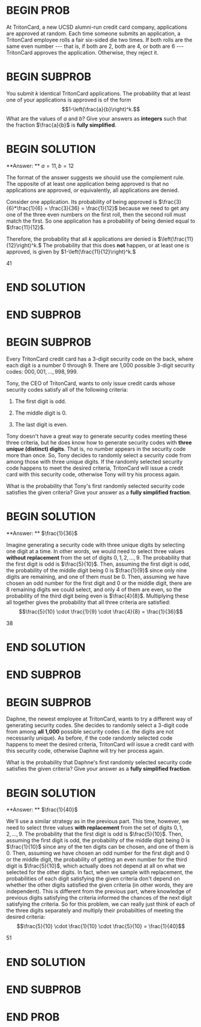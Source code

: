 # BEGIN PROB

At TritonCard, a new UCSD alumni-run credit card company, applications
are approved at random. Each time someone submits an application, a
TritonCard employee rolls a fair six-sided die two times. If both rolls
are the same even number --- that is, if both are 2, both are 4, or both
are 6 --- TritonCard approves the application. Otherwise, they reject
it.

# BEGIN SUBPROB

You submit $k$ identical TritonCard applications. The
probability that at least one of your applications is approved is of the
form $$1-\left(\frac{a}{b}\right)^k.$$ What are the values of $a$ and
$b$? Give your answers as **integers** such that the fraction
$\frac{a}{b}$ is **fully simplified**.

# BEGIN SOLUTION

**Answer: ** $a = 11, b = 12$

The format of the answer suggests we should use the complement rule. The opposite of at least one application being approved is that no applications are approved, or equivalently, all applications are denied. 

Consider one application. Its probability of being approved is $\frac{3}{6}*\frac{1}{6} = \frac{3}{36} = \frac{1}{12}$ because we need to get any one of the three even numbers on the first roll, then the second roll must match the first. So one application has a probability of being denied equal to $\frac{11}{12}$.

Therefore, the probability that all $k$ applications are denied is $\left(\frac{11}{12}\right)^k.$ The probability that this does **not** happen, or at least one is approved, is given by $1-\left(\frac{11}{12}\right)^k.$

<average>41</average>

# END SOLUTION

# END SUBPROB

# BEGIN SUBPROB

Every TritonCard credit card has a 3-digit security code on the
back, where each digit is a number 0 through 9. There are 1,000 possible
3-digit security codes: $000, 001, \dots, 998, 999$.

Tony, the CEO of TritonCard, wants to only issue credit cards whose
security codes satisfy all of the following criteria:

1.  The first digit is odd.

2.  The middle digit is 0.

3.  The last digit is even.

Tony doesn't have a great way to generate security codes meeting these
three criteria, but he does know how to generate security codes with
**three *unique* (distinct) digits**. That is, no number appears in the
security code more than once. So, Tony decides to randomly select a
security code from among those with three unique digits. If the randomly
selected security code happens to meet the desired criteria, TritonCard
will issue a credit card with this security code, otherwise Tony will
try his process again.

What is the probability that Tony's first randomly selected security
code satisfies the given criteria? Give your answer as a **fully
simplified fraction**.

# BEGIN SOLUTION

**Answer: ** $\frac{1}{36}$

Imagine generating a security code with three unique digits by selecting one digit at a time. In other words, we would need to select three values **without replacement** from the set of digits $0, 1, 2, \dots, 9$. The probability that the first digit is odd is $\frac{5}{10}$. Then, assuming the first digit is odd, the probability of the middle digit being 0 is $\frac{1}{9}$ since only nine digits are remaining, and one of them must be 0. Then, assuming we have chosen an odd number for the first digit and 0 or the middle digit, there are 8 remaining digits we could select, and only 4 of them are even, so the probability of the third digit being even is $\frac{4}{8}$. Multiplying these all together gives the probability that all three criteria are satisfied:
$$\frac{5}{10} \cdot \frac{1}{9} \cdot \frac{4}{8} = \frac{1}{36}$$

<average>38</average>

# END SOLUTION

# END SUBPROB

# BEGIN SUBPROB

Daphne, the newest employee at TritonCard, wants to try a
different way of generating security codes. She decides to randomly
select a 3-digit code from among **all 1,000** possible security codes
(i.e. the digits are not necessarily unique). As before, if the code
randomly selected code happens to meet the desired criteria, TritonCard
will issue a credit card with this security code, otherwise Daphne will
try her process again.

What is the probability that Daphne's first randomly selected security
code satisfies the given criteria? Give your answer as a **fully
simplified fraction**.

# BEGIN SOLUTION

**Answer: ** $\frac{1}{40}$

We'll use a similar strategy as in the previous part. This time, however, we need to select three values **with replacement** from the set of digits $0, 1, 2, \dots, 9$. The probability that the first digit is odd is $\frac{5}{10}$. Then, assuming the first digit is odd, the probability of the middle digit being 0 is $\frac{1}{10}$ since any of the ten digits can be chosen, and one of them is 0. Then, assuming we have chosen an odd number for the first digit and 0 or the middle digit, the probability of getting an even number for the third digit is $\frac{5}{10}$, which actually does not depend at all on what we selected for the other digits. In fact, when we sample with replacement, the probabilities of each digit satisfying the given criteria don't depend on whether the other digits satisfied the given criteria (in other words, they are independent). This is different from the previous part, where knowledge of previous digits satisfying the criteria informed the chances of the next digit satisfying the criteria. So for this problem, we can really just think of each of the three digits separately and multiply their probabilties of meeting the desired criteria:
$$\frac{5}{10} \cdot \frac{1}{10} \cdot \frac{5}{10} = \frac{1}{40}$$

<average>51</average>

# END SOLUTION

# END SUBPROB

# END PROB